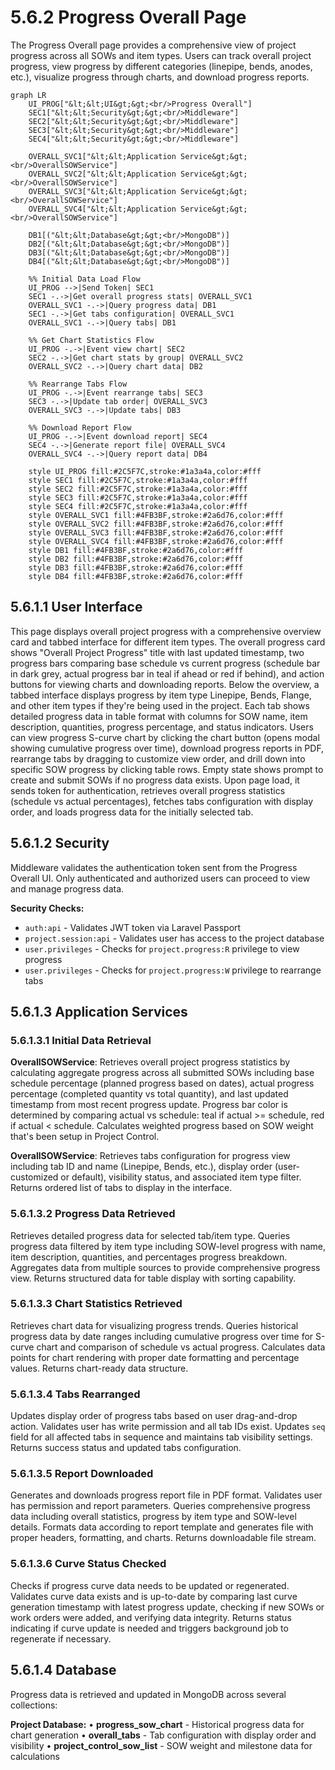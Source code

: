 # 5.6.2 Progress Overall Page

The Progress Overall page provides a comprehensive view of project progress across all SOWs and item types. Users can track overall project progress, view progress by different categories (linepipe, bends, anodes, etc.), visualize progress through charts, and download progress reports.

```mermaid
graph LR
    UI_PROG["&lt;&lt;UI&gt;&gt;<br/>Progress Overall"]
    SEC1["&lt;&lt;Security&gt;&gt;<br/>Middleware"]
    SEC2["&lt;&lt;Security&gt;&gt;<br/>Middleware"]
    SEC3["&lt;&lt;Security&gt;&gt;<br/>Middleware"]
    SEC4["&lt;&lt;Security&gt;&gt;<br/>Middleware"]

    OVERALL_SVC1["&lt;&lt;Application Service&gt;&gt;<br/>OverallSOWService"]
    OVERALL_SVC2["&lt;&lt;Application Service&gt;&gt;<br/>OverallSOWService"]
    OVERALL_SVC3["&lt;&lt;Application Service&gt;&gt;<br/>OverallSOWService"]
    OVERALL_SVC4["&lt;&lt;Application Service&gt;&gt;<br/>OverallSOWService"]

    DB1[("&lt;&lt;Database&gt;&gt;<br/>MongoDB")]
    DB2[("&lt;&lt;Database&gt;&gt;<br/>MongoDB")]
    DB3[("&lt;&lt;Database&gt;&gt;<br/>MongoDB")]
    DB4[("&lt;&lt;Database&gt;&gt;<br/>MongoDB")]

    %% Initial Data Load Flow
    UI_PROG -->|Send Token| SEC1
    SEC1 -.->|Get overall progress stats| OVERALL_SVC1
    OVERALL_SVC1 -.->|Query progress data| DB1
    SEC1 -.->|Get tabs configuration| OVERALL_SVC1
    OVERALL_SVC1 -.->|Query tabs| DB1

    %% Get Chart Statistics Flow
    UI_PROG -.->|Event view chart| SEC2
    SEC2 -.->|Get chart stats by group| OVERALL_SVC2
    OVERALL_SVC2 -.->|Query chart data| DB2

    %% Rearrange Tabs Flow
    UI_PROG -.->|Event rearrange tabs| SEC3
    SEC3 -.->|Update tab order| OVERALL_SVC3
    OVERALL_SVC3 -.->|Update tabs| DB3

    %% Download Report Flow
    UI_PROG -.->|Event download report| SEC4
    SEC4 -.->|Generate report file| OVERALL_SVC4
    OVERALL_SVC4 -.->|Query report data| DB4

    style UI_PROG fill:#2C5F7C,stroke:#1a3a4a,color:#fff
    style SEC1 fill:#2C5F7C,stroke:#1a3a4a,color:#fff
    style SEC2 fill:#2C5F7C,stroke:#1a3a4a,color:#fff
    style SEC3 fill:#2C5F7C,stroke:#1a3a4a,color:#fff
    style SEC4 fill:#2C5F7C,stroke:#1a3a4a,color:#fff
    style OVERALL_SVC1 fill:#4FB3BF,stroke:#2a6d76,color:#fff
    style OVERALL_SVC2 fill:#4FB3BF,stroke:#2a6d76,color:#fff
    style OVERALL_SVC3 fill:#4FB3BF,stroke:#2a6d76,color:#fff
    style OVERALL_SVC4 fill:#4FB3BF,stroke:#2a6d76,color:#fff
    style DB1 fill:#4FB3BF,stroke:#2a6d76,color:#fff
    style DB2 fill:#4FB3BF,stroke:#2a6d76,color:#fff
    style DB3 fill:#4FB3BF,stroke:#2a6d76,color:#fff
    style DB4 fill:#4FB3BF,stroke:#2a6d76,color:#fff
```

## 5.6.1.1 User Interface

This page displays overall project progress with a comprehensive overview card and tabbed interface for different item types. The overall progress card shows "Overall Project Progress" title with last updated timestamp, two progress bars comparing base schedule vs current progress (schedule bar in dark grey, actual progress bar in teal if ahead or red if behind), and action buttons for viewing charts and downloading reports. Below the overview, a tabbed interface displays progress by item type Linepipe, Bends, Flange, and other item types if they're being used in the project. Each tab shows detailed progress data in table format with columns for SOW name, item description, quantities, progress percentage, and status indicators. Users can view progress S-curve chart by clicking the chart button (opens modal showing cumulative progress over time), download progress reports in PDF, rearrange tabs by dragging to customize view order, and drill down into specific SOW progress by clicking table rows. Empty state shows prompt to create and submit SOWs if no progress data exists. Upon page load, it sends token for authentication, retrieves overall progress statistics (schedule vs actual percentages), fetches tabs configuration with display order, and loads progress data for the initially selected tab.

## 5.6.1.2 Security

Middleware validates the authentication token sent from the Progress Overall UI. Only authenticated and authorized users can proceed to view and manage progress data.

**Security Checks:**
- `auth:api` - Validates JWT token via Laravel Passport
- `project.session:api` - Validates user has access to the project database
- `user.privileges` - Checks for `project.progress:R` privilege to view progress
- `user.privileges` - Checks for `project.progress:W` privilege to rearrange tabs

## 5.6.1.3 Application Services

### 5.6.1.3.1 Initial Data Retrieval

**OverallSOWService**: Retrieves overall project progress statistics by calculating aggregate progress across all submitted SOWs including base schedule percentage (planned progress based on dates), actual progress percentage (completed quantity vs total quantity), and last updated timestamp from most recent progress update. Progress bar color is determined by comparing actual vs schedule: teal if actual >= schedule, red if actual < schedule. Calculates weighted progress based on SOW weight that's been setup in Project Control.

**OverallSOWService**: Retrieves tabs configuration for progress view including tab ID and name (Linepipe, Bends, etc.), display order (user-customized or default), visibility status, and associated item type filter. Returns ordered list of tabs to display in the interface.

### 5.6.1.3.2 Progress Data Retrieved

Retrieves detailed progress data for selected tab/item type. Queries progress data filtered by item type including SOW-level progress with name, item description, quantities, and percentages progress breakdown. Aggregates data from multiple sources to provide comprehensive progress view. Returns structured data for table display with sorting capability.

### 5.6.1.3.3 Chart Statistics Retrieved

Retrieves chart data for visualizing progress trends. Queries historical progress data by date ranges including cumulative progress over time for S-curve chart and comparison of schedule vs actual progress. Calculates data points for chart rendering with proper date formatting and percentage values. Returns chart-ready data structure.

### 5.6.1.3.4 Tabs Rearranged

Updates display order of progress tabs based on user drag-and-drop action. Validates user has write permission and all tab IDs exist. Updates `seq` field for all affected tabs in sequence and maintains tab visibility settings. Returns success status and updated tabs configuration.

### 5.6.1.3.5 Report Downloaded

Generates and downloads progress report file in PDF format. Validates user has permission and report parameters. Queries comprehensive progress data including overall statistics, progress by item type and SOW-level details. Formats data according to report template and generates file with proper headers, formatting, and charts. Returns downloadable file stream.

### 5.6.1.3.6 Curve Status Checked

Checks if progress curve data needs to be updated or regenerated. Validates curve data exists and is up-to-date by comparing last curve generation timestamp with latest progress update, checking if new SOWs or work orders were added, and verifying data integrity. Returns status indicating if curve update is needed and triggers background job to regenerate if necessary.

## 5.6.1.4 Database

Progress data is retrieved and updated in MongoDB across several collections:

**Project Database:**
• **progress_sow_chart** - Historical progress data for chart generation
• **overall_tabs** - Tab configuration with display order and visibility
• **project_control_sow_list** - SOW weight and milestone data for calculations
